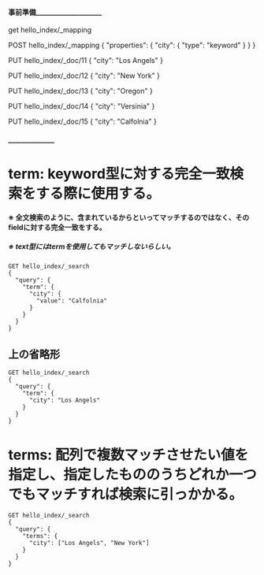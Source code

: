 #### 事前準備____________________

get hello_index/_mapping

POST hello_index/_mapping
{
  "properties": {
    "city": {
      "type": "keyword"
    }
  }
}



PUT hello_index/_doc/11
{
  "city": "Los Angels"
}


PUT hello_index/_doc/12
{
  "city": "New York"
}

PUT hello_index/_doc/13
{
  "city": "Oregon"
}


PUT hello_index/_doc/14
{
  "city": "Versinia"
}


PUT hello_index/_doc/15
{
  "city": "Calfolnia"
}

#### ______________

# term: keyword型に対する完全一致検索をする際に使用する。
#### ※ 全文検索のように、含まれているからといってマッチするのではなく、そのfieldに対する完全一致をする。
##### ※ text型にはtermを使用してもマッチしないらしい。
```
GET hello_index/_search
{
  "query": {
    "term": {
      "city": {
        "value": "Calfolnia"
      }
    }
  }
}
```

## 上の省略形
```
GET hello_index/_search
{
  "query": {
    "term": {
      "city": "Los Angels"
    }
  }
}
```


# terms: 配列で複数マッチさせたい値を指定し、指定したもののうちどれか一つでもマッチすれば検索に引っかかる。
```
GET hello_index/_search
{
  "query": {
    "terms": {
      "city": ["Los Angels", "New York"]
    }
  }
}
```